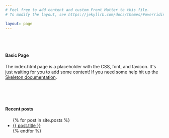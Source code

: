 ```yaml
---
# Feel free to add content and custom Front Matter to this file.
# To modify the layout, see https://jekyllrb.com/docs/themes/#overriding-theme-defaults

layout: page
---
```

<div class="row">
  <div class="one-half column" style="margin-top: 10%; margin-bottom: 10%;">
    <h4>Basic Page</h4>
    <p>The index.html page is a placeholder with the CSS, font, and favicon. It's just waiting for you to add some content! If you need some help hit up the <a href="http://www.getskeleton.com">Skeleton documentation</a>.</p>
  </div>
  <div class="one-half column" style="margin-top: 10%; margin-bottom: 10%;">
    <h4>Recent posts</h4>
    <ul>
      {% for post in site.posts %}
        <li>
          <a href="{{ post.url }}">{{ post.title }}</a>
        </li>
      {% endfor %}
    </ul>
  </div>
</div>